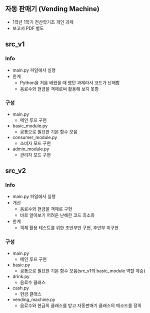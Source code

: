 ## 자동 판매기 (Vending Machine)
- 1학년 1학기 전산학기초 개인 과제
- 보고서 PDF 별도

## src_v1
### Info
- main.py 파일에서 실행
- 한계
	- Python을 처음 배웠을 때 했던 과제라서 코드가 난해함
	- 음료수와 현금을 객체로써 활용해 보지 못함

### 구성
- main.py
	- 메인 루프 구현
- basic_module.py
	- 공통으로 필요한 기본 함수 모음
- consumer_module.py
	- 소비자 모드 구현
- admin_module.py
	- 관리자 모드 구현

## src_v2
### Info
- main.py 파일에서 실행
- 개선
	- 음료수와 현금을 객체로 구현
	- 바로 알아보기 어려운 난해한 코드 최소화
- 한계
	- 객체 활용 테스트를 위한 초반부만 구현, 후반부 미구현

### 구성
- main.py
	- 메인 루프 구현
- basic.py
	- 공통으로 필요한 기본 함수 모음(src_v1의 basic_module 역할 계승)
- drink.py
	- 음료수 클래스
- cash.py
	- 현금 클래스
- vending_machine.py
	- 음료수와 현금의 클래스를 받고 자동판매기 클래스의 메소드를 정의